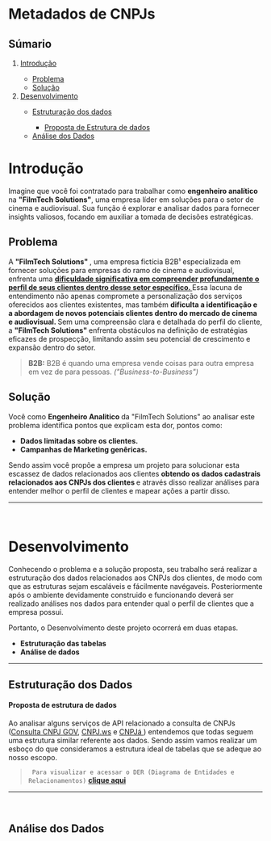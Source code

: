 # Metadados de CNPJs

## Súmario

<ol>
    <li> <a href="#introducao"> Introdução </a> </li>
        <ul>
            <li> <a href="#problema"> Problema </a> </li>
            <li> <a href="#solucao"> Solução </a> </li>
        </ul>
    <li> <a href="#desenvolvimento"> Desenvolvimento </a> </li>
        <ul>
            <li> <a href="#estruturacao"> Estruturação dos dados </a> </li>
            <ul>
                <li> <a href="#der"> Proposta de Estrutura de dados </a>  </li>
            </ul>
            <li> <a href="#analises"> Análise dos Dados </a> </li>
        <ul>
</ol>

<h1 id = 'introducao'> Introdução </h1>
<p> Imagine que você foi contratado para trabalhar como <b> engenheiro analítico </b> na <b> "FilmTech Solutions"</b>, uma empresa líder em soluções para o setor de cinema e audiovisual. Sua função é explorar e analisar dados para fornecer insights valiosos, focando em auxiliar a tomada de decisões estratégicas. </p>

<h2 id = 'problema'> Problema </h2>
<p> A <b> "FilmTech Solutions" </b>, uma empresa fictícia B2B¹ especializada em fornecer soluções para empresas do ramo de cinema e audiovisual, enfrenta uma <b> <u> dificuldade significativa em compreender profundamente o perfil de seus clientes dentro desse setor específico. </b> </u> Essa lacuna de entendimento não apenas compromete a personalização dos serviços oferecidos aos clientes existentes, mas também <b> dificulta a identificação e a abordagem de novos potenciais clientes dentro do mercado de cinema e audiovisual. </b> Sem uma compreensão clara e detalhada do perfil do cliente, a <b> "FilmTech Solutions" </b> enfrenta obstáculos na definição de estratégias eficazes de prospecção, limitando assim seu potencial de crescimento e expansão dentro do setor. </p> 

<blockquote> <b>B2B:</b> B2B é quando uma empresa vende coisas para outra empresa em vez de para pessoas. <i>("Business-to-Business")</i>
</blockquote> 

<h2 id = 'solucao'> Solução </h2>
<p> Você como <b> Engenheiro Analitico </b> da "FilmTech Solutions" ao analisar este problema identifica pontos que explicam esta dor, pontos como: </p>
<ul>
    <li> <b> Dados limitadas sobre os clientes. </b> </li>
    <li> <b> Campanhas de Marketing genêricas. </b> </li>
</ul>

Sendo assim você propõe a empresa um projeto para solucionar esta escassez de dados relacionados aos clientes <b> obtendo os dados cadastrais relacionados aos CNPJs dos clientes </b> e através disso realizar análises para entender melhor o perfil de clientes e mapear ações a partir disso.

<hr>  
<br>


<h1 id = 'desenvolvimento'> Desenvolvimento </h1>
<p> Conhecendo o problema e a solução proposta, seu trabalho será realizar a estruturação dos dados relacionados aos CNPJs dos clientes, de modo com que as estruturas sejam escaláveis e fácilmente navégaveis. Posteriormente após o ambiente devidamente construido e funcionando deverá ser realizado análises nos dados para entender qual o perfil de clientes que a empresa possui. </p>
<p> Portanto, o Desenvolvimento deste projeto ocorrerá em duas etapas. </b>
<ul>
    <li> <b>Estruturação das tabelas </b> </li>
    <li> <b> Análise de dados </b> </li>
</ul>

<hr>

<h2 id = 'estruturacao'> Estruturação dos Dados </h2>

<h4 id = 'der'> Proposta de estrutura de dados </h4>
<p> Ao analisar alguns serviços de API relacionado a consulta de CNPJs (<a href='https://www.gov.br/conecta/catalogo/apis/consulta-cnpj'>Consulta CNPJ GOV</a>, <a href='https://www.cnpj.ws/'>CNPJ.ws</a> e <a href='https://cnpja.com/'> CNPJá </a>) entendemos que todas seguem uma estrutura similar referente aos dados. Sendo assim vamos realizar um esboço do que consideramos a estrutura ideal de tabelas que se adeque ao nosso escopo.

<blockquote> <code> Para visualizar e acessar o DER (Diagrama de Entidades e Relacionamentos)</code> <a href='https://github.com/zThanael/Metadados_CNPJ/blob/main/proposta_de_estrutura_de_dados.md'><b>clique aqui </b> </a> </blockquote>

<hr>
<br>

<h2 id = 'analises'> Análise dos Dados </h2>